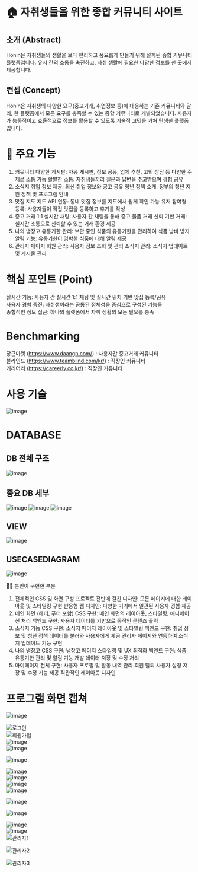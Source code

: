 # 🏠 자취생들을 위한 종합 커뮤니티 사이트

## 소개 (Abstract)
Honin은 자취생들의 생활을 보다 편리하고 풍요롭게 만들기 위해 설계된 종합 커뮤니티 플랫폼입니다. 유저 간의 소통을 촉진하고, 자취 생활에 필요한 다양한 정보를 한 곳에서 제공합니다.

## 컨셉 (Concept)
Honin은 자취생의 다양한 요구(중고거래, 취업정보 등)에 대응하는 기존 커뮤니티와 달리, 한 플랫폼에서 모든 요구를 충족할 수 있는 종합 커뮤니티로 개발되었습니다. 사용자가 능동적이고 효율적으로 정보를 활용할 수 있도록 기술적 고민을 거쳐 탄생한 플랫폼입니다.

# 📌 주요 기능
1. 커뮤니티
다양한 게시판: 자유 게시판, 정보 공유, 업체 추천, 고민 상담 등 다양한 주제로 소통 가능
활발한 소통: 자취생들끼리 질문과 답변을 주고받으며 경험 공유
2. 소식지
취업 정보 제공: 최신 취업 정보와 공고 공유
청년 정책 소개: 정부의 청년 지원 정책 및 프로그램 안내
3. 맛집 지도
지도 API 연동: 동네 맛집 정보를 지도에서 쉽게 확인 가능
유저 참여형 등록: 사용자들이 직접 맛집을 등록하고 후기를 작성
4. 중고 거래
1:1 실시간 채팅: 사용자 간 채팅을 통해 중고 물품 거래
신뢰 기반 거래: 실시간 소통으로 신뢰할 수 있는 거래 환경 제공
5. 나의 냉장고
유통기한 관리: 보관 중인 식품의 유통기한을 관리하여 식품 낭비 방지
알림 기능: 유통기한이 임박한 식품에 대해 알림 제공
6. 관리자 페이지
회원 관리: 사용자 정보 조회 및 관리
소식지 관리: 소식지 업데이트 및 게시물 관리

# 핵심 포인트 (Point)
실시간 기능: 사용자 간 실시간 1:1 채팅 및 실시간 위치 기반 맛집 등록/공유<br />
사용자 경험 증진: 자취생이라는 공통된 정체성을 중심으로 구성된 기능들<br />
종합적인 정보 접근: 하나의 플랫폼에서 자취 생활의 모든 필요를 충족

# Benchmarking
당근마켓 (https://www.daangn.com/) : 사용자간 중고거래 커뮤니티<br />
블라인드 (https://www.teamblind.com/kr/) : 직장인 커뮤니티<br />
커리어리 (https://careerly.co.kr/) : 직장인 커뮤니티

# 사용 기술
![image](https://github.com/user-attachments/assets/85f2dfc2-f63d-4b5d-87af-a1faab1c946d)

# DATABASE
## DB 전체 구조
![image](https://github.com/user-attachments/assets/9c8e5e49-4978-49a2-bef7-fdfa187c43ff)

## 중요 DB 세부
![image](https://github.com/user-attachments/assets/33d438aa-ab6b-433b-9af8-400dd9d192d4)
![image](https://github.com/user-attachments/assets/5f1b8276-e646-48fb-9df1-8f993d81a821)
![image](https://github.com/user-attachments/assets/7a105eb9-6a00-450d-9f9e-ca6f66a106e2)

## VIEW
![image](https://github.com/user-attachments/assets/44c1f6c2-ed19-416d-984c-0aa4d0dafffe)

## USECASEDIAGRAM
![image](https://github.com/user-attachments/assets/e648c2aa-c8ec-4c33-b5c7-c84b2f342de3)

👨‍💻 본인이 구현한 부분
1. 전체적인 CSS 및 화면 구성
프로젝트 전반에 걸친 디자인: 모든 페이지에 대한 레이아웃 및 스타일링 구현
반응형 웹 디자인: 다양한 기기에서 일관된 사용자 경험 제공
2. 메인 화면 (헤더, 푸터 포함)
CSS 구현: 메인 화면의 레이아웃, 스타일링, 애니메이션 처리
백엔드 구현: 사용자 데이터를 기반으로 동적인 콘텐츠 출력
3. 소식지 기능
CSS 구현: 소식지 페이지 레이아웃 및 스타일링
백엔드 구현:
취업 정보 및 청년 정책 데이터를 불러와 사용자에게 제공
관리자 페이지와 연동하여 소식지 업데이트 기능 구현
4. 나의 냉장고
CSS 구현: 냉장고 페이지 스타일링 및 UX 최적화
백엔드 구현:
식품 유통기한 관리 및 알림 기능 개발
데이터 저장 및 수정 처리
5. 마이페이지
전체 구현:
사용자 프로필 및 활동 내역 관리
회원 탈퇴
사용자 설정 저장 및 수정 기능 제공
직관적인 레이아웃 디자인

# 프로그램 화면 캡쳐
![image](https://github.com/user-attachments/assets/3a74f24d-125d-470a-8009-25e703f0bea3)

![로그인](https://github.com/user-attachments/assets/55b8e03a-9a69-4a07-bdb1-2acc7d9d97d6)
<br />
![회원가입](https://github.com/user-attachments/assets/1281e8e1-1a7f-4261-8a02-be35b276fc75)
<br />
![image](https://github.com/user-attachments/assets/5b2825d6-76f7-413e-8113-be5379596b5c)
<br />
![image](https://github.com/user-attachments/assets/0634ef47-c25b-44d9-bc24-9f0698308fdd)

![image](https://github.com/user-attachments/assets/0df69d2c-9254-4ca1-9fc2-fa1a4fad5709)

![image](https://github.com/user-attachments/assets/ca779f8e-4246-4b18-bd61-bb7a114f93ed)
<br />
![image](https://github.com/user-attachments/assets/832929f8-5859-46a6-950b-a228602dff87)
<br />
![image](https://github.com/user-attachments/assets/e2b251ad-ab23-440b-b7bf-ef91b08b9251)
<br />
![image](https://github.com/user-attachments/assets/6ca90c95-b939-4a75-8b50-e2af47f35a70)

![image](https://github.com/user-attachments/assets/ac4626a3-66af-4fc4-b446-9849b41753ab)

![image](https://github.com/user-attachments/assets/423e7a8b-a0f9-4bc6-8958-43bb772e4b91)

![image](https://github.com/user-attachments/assets/08e9baf2-68e7-45b6-86ae-3c35bdfaf62f)
<br />
![image](https://github.com/user-attachments/assets/f4de88e3-df15-4871-9252-3064ea19a90d)
<br />
![관리자1](https://github.com/user-attachments/assets/ff0125d2-c9a8-46a9-94ef-9cbc62a1691d)

![관리자2](https://github.com/user-attachments/assets/a686c75a-a68f-4c8a-9a3f-0960965809bd)

![관리자3](https://github.com/user-attachments/assets/119251ed-80f3-4091-96b3-fc323c77edef)

















